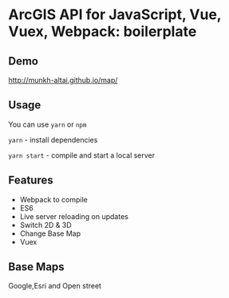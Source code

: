 # ArcGIS API for JavaScript, Vue, Vuex, Webpack: boilerplate

## Demo
http://munkh-altai.github.io/map/

## Usage

You can use `yarn` or `npm`

`yarn` - install dependencies

`yarn start` - compile and start a local server

## Features

- Webpack to compile
- ES6
- Live server reloading on updates
- Switch 2D & 3D
- Change Base Map
- Vuex

## Base Maps
Google,Esri and Open street
